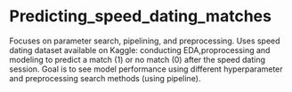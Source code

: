 # Predicting_speed_dating_matches
Focuses on parameter search, pipelining, and preprocessing.
Uses speed dating dataset available on Kaggle: conducting EDA,proprocessing and modeling to predict a match (1) or no match (0) after the speed dating session. Goal is to see model performance using different hyperparameter and preprocessing search methods (using pipeline).
